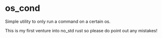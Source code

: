 # os_cond
Simple utility to only run a command on a certain os.

This is my first venture into no_std rust so please do point out any mistakes!

